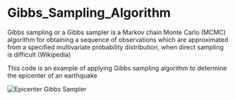 # Gibbs_Sampling_Algorithm

Gibbs sampling or a Gibbs sampler is a Markov chain Monte Carlo (MCMC) algorithm for obtaining a sequence of observations which are approximated from a specified multivariate probability distribution, when direct sampling is difficult (Wikipedia)

This code is an example of applying Gibbs sampling algorithm to determine the epicenter of an earthquake

![Epicenter Gibbs Sampler](https://user-images.githubusercontent.com/113156229/216310690-848322ad-6e5c-4b76-84f1-55a2d6a399e4.png)
